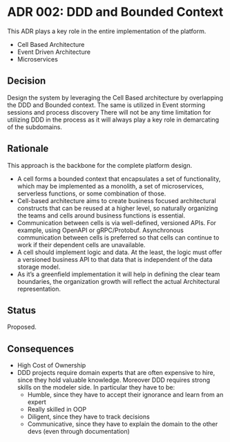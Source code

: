# ADR 002: DDD and Bounded Context
This ADR plays a key role in the entire implementation of the platform.
- Cell Based Architecture
- Event Driven Architecture
- Microservices 

## Decision 
Design the system by leveraging the Cell Based architecture by overlapping the DDD and Bounded context.
The same is utilized in Event storming sessions and process discovery
There will not be any time limitation for utilizing DDD in the process as it will always play a key role in demarcating of the subdomains.

## Rationale 
This approach is the backbone for the complete platform design.
- A cell forms a bounded context that encapsulates a set of functionality, which may be implemented as a monolith, a set of microservices, serverless functions, or some combination of those.
- Cell-based architecture aims to create business focused architectural constructs that can be reused at a higher level, so naturally organizing the teams and cells around business functions is essential.
- Communication between cells is via well-defined, versioned APIs. For example, using OpenAPI or gRPC/Protobuf. Asynchronous communication between cells is preferred so that cells can continue to work if their dependent cells are unavailable.
- A cell should implement logic and data. At the least, the logic must offer a versioned business API to that data that is independent of the data storage model.
- As it’s a greenfield implementation it will help in defining the clear team boundaries, the organization growth will reflect the actual Architectural representation.
## Status
Proposed. 

## Consequences
- High Cost of Ownership
- DDD projects require domain experts that are often expensive to hire, since they hold valuable knowledge. Moreover DDD requires strong skills on the modeler side. In particular they have to be:
  - Humble, since they have to accept their ignorance and learn from an expert
  - Really skilled in OOP
  - Diligent, since they have to track decisions
  - Communicative, since they have to explain the domain to the other devs (even through documentation)
